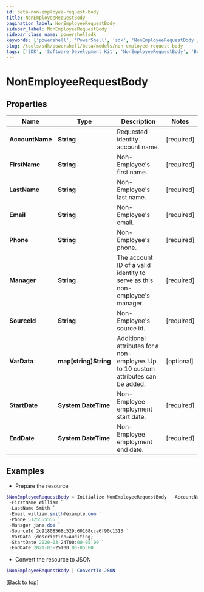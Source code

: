 ```yaml
---
id: beta-non-employee-request-body
title: NonEmployeeRequestBody
pagination_label: NonEmployeeRequestBody
sidebar_label: NonEmployeeRequestBody
sidebar_class_name: powershellsdk
keywords: ['powershell', 'PowerShell', 'sdk', 'NonEmployeeRequestBody', 'BetaNonEmployeeRequestBody'] 
slug: /tools/sdk/powershell/beta/models/non-employee-request-body
tags: ['SDK', 'Software Development Kit', 'NonEmployeeRequestBody', 'BetaNonEmployeeRequestBody']
---
```



# NonEmployeeRequestBody

## Properties

Name | Type | Description | Notes
------------ | ------------- | ------------- | -------------
**AccountName** | **String** | Requested identity account name. | [required]
**FirstName** | **String** | Non-Employee's first name. | [required]
**LastName** | **String** | Non-Employee's last name. | [required]
**Email** | **String** | Non-Employee's email. | [required]
**Phone** | **String** | Non-Employee's phone. | [required]
**Manager** | **String** | The account ID of a valid identity to serve as this non-employee's manager. | [required]
**SourceId** | **String** | Non-Employee's source id. | [required]
**VarData** | **map[string]String** | Additional attributes for a non-employee. Up to 10 custom attributes can be added. | [optional] 
**StartDate** | **System.DateTime** | Non-Employee employment start date. | [required]
**EndDate** | **System.DateTime** | Non-Employee employment end date. | [required]

## Examples

- Prepare the resource
```powershell
$NonEmployeeRequestBody = Initialize-NonEmployeeRequestBody  -AccountName william.smith `
 -FirstName William `
 -LastName Smith `
 -Email william.smith@example.com `
 -Phone 5125555555 `
 -Manager jane.doe `
 -SourceId 2c91808568c529c60168cca6f90c1313 `
 -VarData {description=Auditing} `
 -StartDate 2020-03-24T00:00-05:00 `
 -EndDate 2021-03-25T00:00-05:00
```

- Convert the resource to JSON
```powershell
$NonEmployeeRequestBody | ConvertTo-JSON
```


[[Back to top]](#) 

